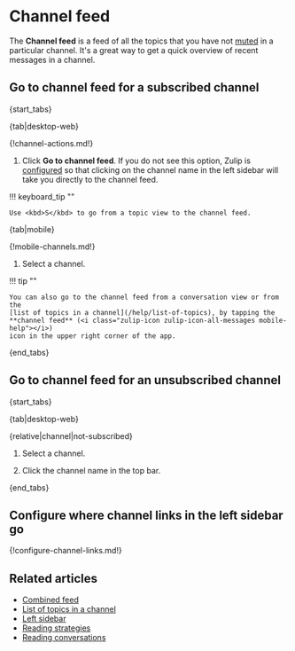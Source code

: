 # Channel feed

The **Channel feed** is a feed of all the topics that you have not
[muted](/help/mute-a-topic) in a particular channel. It's a great way to get a
quick overview of recent messages in a channel.

## Go to channel feed for a subscribed channel

{start_tabs}

{tab|desktop-web}

{!channel-actions.md!}

1. Click **Go to channel feed**. If you do not see this option, Zulip is
   [configured](#configure-where-channel-links-in-the-left-sidebar-go) so that
   clicking on the channel name in the left sidebar will take you directly to
   the channel feed.

!!! keyboard_tip ""

    Use <kbd>S</kbd> to go from a topic view to the channel feed.

{tab|mobile}

{!mobile-channels.md!}

1. Select a channel.

!!! tip ""

    You can also go to the channel feed from a conversation view or from the
    [list of topics in a channel](/help/list-of-topics), by tapping the
    **channel feed** (<i class="zulip-icon zulip-icon-all-messages mobile-help"></i>)
    icon in the upper right corner of the app.

{end_tabs}

## Go to channel feed for an unsubscribed channel

{start_tabs}

{tab|desktop-web}

{relative|channel|not-subscribed}

1. Select a channel.

1. Click the channel name in the top bar.

{end_tabs}

## Configure where channel links in the left sidebar go

{!configure-channel-links.md!}

## Related articles

* [Combined feed](/help/combined-feed)
* [List of topics in a channel](/help/list-of-topics)
* [Left sidebar](/help/left-sidebar)
* [Reading strategies](/help/reading-strategies)
* [Reading conversations](/help/reading-conversations)
